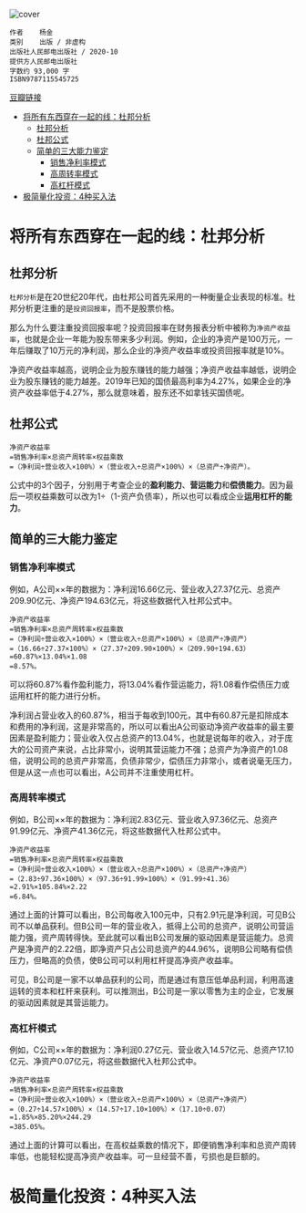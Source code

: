 ![cover](https://img1.doubanio.com/view/ark_article_cover/retina/public/337008217.jpg?v=1640681055)

    作者    杨金
    类别    出版 / 非虚构
    出版社人民邮电出版社 / 2020-10
    提供方人民邮电出版社
    字数约 93,000 字
    ISBN9787115545725

[豆瓣链接](https://book.douban.com/subject/30207690/)

- [将所有东西穿在一起的线：杜邦分析](#将所有东西穿在一起的线杜邦分析)
  - [杜邦分析](#杜邦分析)
  - [杜邦公式](#杜邦公式)
  - [简单的三大能力鉴定](#简单的三大能力鉴定)
    - [销售净利率模式](#销售净利率模式)
    - [高周转率模式](#高周转率模式)
    - [高杠杆模式](#高杠杆模式)
- [极简量化投资：4种买入法](#极简量化投资4种买入法)

#  将所有东西穿在一起的线：杜邦分析
## 杜邦分析
`杜邦分析`是在20世纪20年代，由杜邦公司首先采用的一种衡量企业表现的标准。杜邦分析更注重的是`投资回报率`，而不是股票价格。

那么为什么要注重投资回报率呢？投资回报率在财务报表分析中被称为`净资产收益率`，也就是企业一年能为股东带来多少利润。例如，企业的净资产是100万元，一年后赚取了10万元的净利润，那么企业的净资产收益率或投资回报率就是10%。

净资产收益率越高，说明企业为股东赚钱的能力越强；净资产收益率越低，说明企业为股东赚钱的能力越差。2019年已知的国债最高利率为4.27%，如果企业的净资产收益率低于4.27%，那么就意味着，股东还不如拿钱买国债呢。

## 杜邦公式
    净资产收益率
    =销售净利率×总资产周转率×权益乘数
    =（净利润÷营业收入×100%）×（营业收入÷总资产×100%）×（总资产÷净资产）。

公式中的3个因子，分别用于考查企业的**盈利能力**、**营运能力**和**偿债能力**。因为最后一项权益乘数可以改为1÷（1-资产负债率），所以也可以看成企业**运用杠杆的能力**。

## 简单的三大能力鉴定
### 销售净利率模式
例如，A公司××年的数据为：净利润16.66亿元、营业收入27.37亿元、总资产209.90亿元、净资产194.63亿元，将这些数据代入杜邦公式中。

    净资产收益率
    =销售净利率×总资产周转率×权益乘数
    =（净利润÷营业收入×100%）×（营业收入÷总资产×100%）×（总资产÷净资产）
    =（16.66÷27.37×100%）×（27.37÷209.90×100%）×（209.90÷194.63）
    =60.87%×13.04%×1.08
    =8.57%。

可以将60.87%看作盈利能力，将13.04%看作营运能力，将1.08看作偿债压力或运用杠杆的能力进行分析。

净利润占营业收入的60.87%，相当于每收到100元，其中有60.87元是扣除成本和费用的净利润，这是非常高的，所以可以看出A公司驱动净资产收益率的最主要因素是盈利能力；营业收入仅占总资产的13.04%，也就是说每年的收入，对于庞大的公司资产来说，占比非常小，说明其营运能力不强；总资产为净资产的1.08倍，说明公司的总资产非常高，负债非常少，偿债压力非常小，或者说毫无压力，但是从这一点也可以看出，A公司并不注重使用杠杆。

### 高周转率模式
例如，B公司××年的数据为：净利润2.83亿元、营业收入97.36亿元、总资产91.99亿元、净资产41.36亿元，将这些数据代入杜邦公式中。

    净资产收益率
    =销售净利率×总资产周转率×权益乘数
    =（净利润÷营业收入×100%）×（营业收入÷总资产×100%）×（总资产÷净资产）
    =（2.83÷97.36×100%）×（97.36÷91.99×100%）×（91.99÷41.36）
    =2.91%×105.84%×2.22
    =6.84%。

通过上面的计算可以看出，B公司每收入100元中，只有2.91元是净利润，可见B公司不以单品获利。但B公司一年的营业收入，抵得上公司的总资产，说明公司营运能力强，资产周转得快。至此就可以看出B公司发展的驱动因素是营运能力。总资产是净资产的2.22倍，即净资产只占公司总资产的44.96%，说明B公司略有偿债压力，但略高的负债，使B公司可以利用杠杆提高净资产收益率。

可见，B公司是一家不以单品获利的公司，而是通过有意压低单品利润，利用高速运转的资本和杠杆来获利。可以推测出，B公司是一家以零售为主的企业，它发展的驱动因素就是其营运能力。

### 高杠杆模式
例如，C公司××年的数据为：净利润0.27亿元、营业收入14.57亿元、总资产17.10亿元、净资产0.07亿元，将这些数据代入杜邦公式中。

    净资产收益率
    =销售净利率×总资产周转率×权益乘数
    =（净利润÷营业收入×100%）×（营业收入÷总资产×100%）×（总资产÷净资产）
    =（0.27÷14.57×100%）×（14.57÷17.10×100%）×（17.10÷0.07）
    =1.85%×85.20%×244.29
    =385.05%。

通过上面的计算可以看出，在高权益乘数的情况下，即便销售净利率和总资产周转率低，也能轻松提高净资产收益率。可一旦经营不善，亏损也是巨额的。

# 极简量化投资：4种买入法















